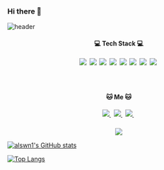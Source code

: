 ### Hi there 👋

<!--
**alswn1/alswn1** is a ✨ _special_ ✨ repository because its `README.md` (this file) appears on your GitHub profile.

Here are some ideas to get you started:

- 🔭 I’m currently working on ...
- 🌱 I’m currently learning ...
- 👯 I’m looking to collaborate on ...
- 🤔 I’m looking for help with ...
- 💬 Ask me about ...
- 📫 How to reach me: ...
- 😄 Pronouns: ...
- ⚡ Fun fact: ...
-->
![header](https://capsule-render.vercel.app/api?type=waving&color=random&height=300&section=header&text=MinjuKwon&fontSize=90)

<h4 align="center">💻 Tech Stack 💻</h4>
<h5 align="center">
  <img src="https://img.shields.io/badge/Android-3DDC84?style=flat-square&logo=Android&logoColor=white"/></a>&nbsp
  <img src="https://img.shields.io/badge/Python-3776AB?style=flat-square&logo=Python&logoColor=white"/></a>&nbsp
  <img src="https://img.shields.io/badge/HTML5-E34F26?style=flat-square&logo=HTML5&logoColor=white"/></a>&nbsp 
  <img src="https://img.shields.io/badge/CSS3-1572B6?style=flat-square&logo=CSS3&logoColor=white"/></a>&nbsp 
  <img src="https://img.shields.io/badge/JavaScript-F7DF1E?style=flat-square&logo=JavaScript&logoColor=white"/></a>&nbsp 
  <img src="https://img.shields.io/badge/jQuery-0769AD?style=flat-square&logo=jQuery&logoColor=white"/></a>&nbsp 
  <img src="https://img.shields.io/badge/JSON-000000?style=flat-square&logo=JSON&logoColor=white"/></a>&nbsp
  <img src="https://img.shields.io/badge/MySQL-4479A1?style=flat-square&logo=MySQL&logoColor=white"/></a>&nbsp
</h5>

<br/>

<h4 align="center">🐱 Me 🐱</h4>
<h5 align="center">
  <a href="https://github.com/alswn1">
    <img src="https://img.shields.io/badge/GitHub-181717?style=flat-square&logo=Github&logoColor=white"/>
  </a>&nbsp
  <a href="https://www.instagram.com/jade__bead/">
    <img src="https://img.shields.io/badge/Instagram-E4405F?style=flat-square&logo=Instagram&logoColor=white"/>
  </a>&nbsp
  <a href="mailto:alswn5790@gmail.com">
    <img src="https://img.shields.io/badge/Gmail-EA4335?style=flat-square&logo=Gmail&logoColor=white"/>
  </a>&nbsp
</h5>

<p align="center"><a href="https://hits.seeyoufarm.com"><img src="https://hits.seeyoufarm.com/api/count/incr/badge.svg?url=https%3A%2F%2Fgithub.com%2Falswn1%2F&count_bg=%23D9E5FF&title_bg=%23D3D3D3&icon=github.svg&icon_color=%239E9E9E&title=Hits&edge_flat=false"/></a></p>

[![alswn1's GitHub stats](https://github-readme-stats.vercel.app/api?username=alswn1)](https://github.com/anuraghazra/github-readme-stats)

[![Top Langs](https://github-readme-stats.vercel.app/api/top-langs/?username=alswn1&layout=compact)](https://github.com/anuraghazra/github-readme-stats)
